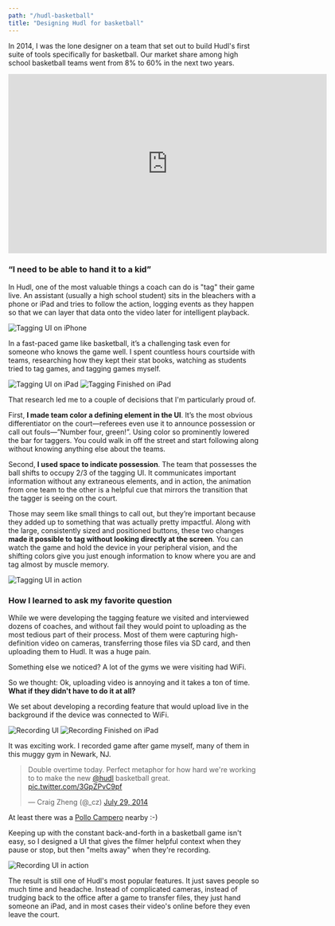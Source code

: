 ```yaml
---
path: "/hudl-basketball"
title: "Designing Hudl for basketball"
---
```


In 2014, I was the lone designer on a team that set out to build Hudl's first suite of tools specifically for basketball. Our market share among high school basketball teams went from 8% to 60% in the next two years.

<iframe src="https://player.vimeo.com/video/139974769" width="640" height="360" frameborder="0" webkitallowfullscreen mozallowfullscreen allowfullscreen></iframe>


### “I need to be able to hand it to a kid”

In Hudl, one of the most valuable things a coach can do is "tag" their game live. An assistant (usually a high school student) sits in the bleachers with a phone or iPad and tries to follow the action, logging events as they happen so that we can layer that data onto the video later for intelligent playback.

![Tagging UI on iPhone](tagging-iphone.png)

In a fast-paced game like basketball, it’s a challenging task even for someone who knows the game well. I spent countless hours courtside with teams, researching how they kept their stat books, watching as students tried to tag games, and tagging games myself.

![Tagging UI on iPad](tagging-ipad.png)
![Tagging Finished on iPad](tagging-ipad2.png)

That research led me to a couple of decisions that I'm particularly proud of.

First, **I made team color a defining element in the UI**. It’s the most obvious differentiator on the court—referees even use it to announce possession or call out fouls—”Number four, green!”. Using color so prominently lowered the bar for taggers. You could walk in off the street and start following along without knowing anything else about the teams.

Second, **I used space to indicate possession**. The team that possesses the ball shifts to occupy 2/3 of the tagging UI. It communicates important information without any extraneous elements, and in action, the animation from one team to the other is a helpful cue that mirrors the transition that the tagger is seeing on the court.

Those may seem like small things to call out, but they’re important because they added up to something that was actually pretty impactful. Along with the large, consistently sized and positioned buttons, these two changes **made it possible to tag without looking directly at the screen**. You can watch the game and hold the device in your peripheral vision, and the shifting colors give you just enough information to know where you are and tag almost by muscle memory.

![Tagging UI in action](tagging-anim.gif)

### How I learned to ask my favorite question

While we were developing the tagging feature we visited and interviewed dozens of coaches, and without fail they would point to uploading as the most tedious part of their process. Most of them were capturing high-definition video on cameras, transferring those files via SD card, and then uploading them to Hudl. It was a huge pain.

Something else we noticed? A lot of the gyms we were visiting had WiFi.

So we thought: Ok, uploading video is annoying and it takes a ton of time. **What if they didn't have to do it at all?**

We set about developing a recording feature that would upload live in the background if the device was connected to WiFi.

![Recording UI](recording.png)
![Recording Finished on iPad](recording2.png)

It was exciting work. I recorded game after game myself, many of them in this muggy gym in Newark, NJ.

<blockquote class="twitter-tweet" data-lang="en"><p lang="en" dir="ltr">Double overtime today. Perfect metaphor for how hard we&#39;re working to to make the new <a href="https://twitter.com/Hudl">@hudl</a> basketball great. <a href="http://t.co/3GpZPvC9pf">pic.twitter.com/3GpZPvC9pf</a></p>&mdash; Craig Zheng (@_cz) <a href="https://twitter.com/_cz/status/493923781640216576">July 29, 2014</a></blockquote>

At least there was a [Pollo Campero](http://www.campero.com/) nearby :-)

Keeping up with the constant back-and-forth in a basketball game isn't easy, so I designed a UI that gives the filmer helpful context when they pause or stop, but then "melts away" when they're recording.

![Recording UI in action](recording-anim.gif)

The result is still one of Hudl's most popular features. It just saves people so much time and headache. Instead of complicated cameras, instead of trudging back to the office after a game to transfer files, they just hand someone an iPad, and in most cases their video's online before they even leave the court.
